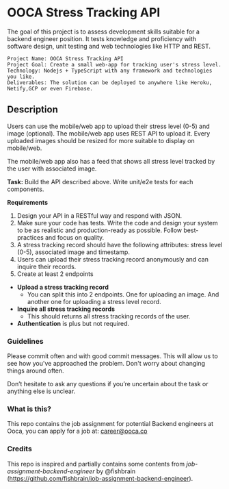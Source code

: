 # OOCA Stress Tracking API

The goal of this project is to assess development skills suitable for a backend engineer position. It tests knowledge and proficiency with software design, unit testing and web technologies like HTTP and REST.

    Project Name: OOCA Stress Tracking API
    Project Goal: Create a small web-app for tracking user's stress level.
    Technology: Nodejs + TypeScript with any framework and technologies you like.
    Deliverables: The solution can be deployed to anywhere like Heroku, Netify,GCP or even Firebase.

## Description

Users can use the mobile/web app to upload their stress level (0-5) and image (optional). The mobile/web app uses REST API to upload it. Every uploaded images should be resized for more suitable to display on mobile/web. 

The mobile/web app also has a feed that shows all stress level tracked by the user with associated image. 

**Task:** Build the API described above. Write unit/e2e tests for each components. 

**Requirements**
1. Design your API in a RESTful way and respond with JSON.
2. Make sure your code has tests. Write the code and design your system to be as realistic and production-ready as possible. Follow best-practices and focus on quality.
3. A stress tracking record should have the following attributes: stress level (0-5), associated image and timestamp. 
4. Users can upload their stress tracking record anonymously and can inquire their records.
5. Create at least 2 endpoints
-  **Upload a stress tracking record** 
    - You can split this into 2 endpoints. One for uploading an image. And another one for uploading a stress level record. 
- **Inquire all stress tracking records** 
    - This should returns all stress tracking records of the user. 
- **Authentication** is plus but not required. 
### Guidelines

Please commit often and with good commit messages. This will allow us to see how you've approached the problem. Don't worry about changing things around often.

Don’t hesitate to ask any questions if you’re uncertain about the task or anything else is unclear.

### What is this?

This repo contains the job assignment for potential Backend engineers at Ooca, you can apply for a job at: career@ooca.co

### Credits
This repo is inspired and partially contains some contents from *job-assignment-backend-engineer* by @fishbrain (https://github.com/fishbrain/job-assignment-backend-engineer).